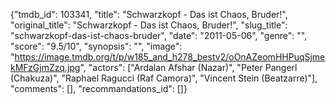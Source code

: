 {"tmdb_id": 103341, "title": "Schwarzkopf - Das ist Chaos, Bruder!", "original_title": "Schwarzkopf - Das ist Chaos, Bruder!", "slug_title": "schwarzkopf-das-ist-chaos-bruder", "date": "2011-05-06", "genre": "", "score": "9.5/10", "synopsis": "", "image": "https://image.tmdb.org/t/p/w185_and_h278_bestv2/oOnAZeomHHPuqSjmekMFzGjmZzq.jpg", "actors": ["Ardalan Afshar (Nazar)", "Peter Pangerl (Chakuza)", "Raphael Ragucci (Raf Camora)", "Vincent Stein (Beatzarre)"], "comments": [], "recommandations_id": []}